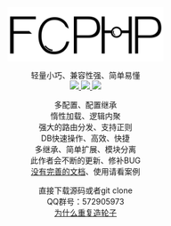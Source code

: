 <p align="center">
    <img src="logo.png" width="280" alt="FCPHP" align="center" />
</p>
<p align="center">
     轻量小巧、兼容性强、简单易懂<br />
	<a href="">
	    <img src="https://img.shields.io/badge/license-Apache-blue" />
	</a>
	<a href="">
	    <img src="https://img.shields.io/badge/fcphp-v6.0.0-red" />
	</a>
	<a href="">
	    <img src="https://img.shields.io/badge/php->%3D%207.0.0-brightgreen" />
	</a>
</p>
<p align="center">
多配置、配置继承<br />
惰性加载、逻辑内聚<br />
强大的路由分发、支持正则<br />
DB快速操作、高效、快捷<br />
多继承、简单扩展、模块分离<br />
此作者会不断的更新、修补BUG<br />
<a href="https://www.kancloud.cn/lovefc/fckj">没有完善的文档</a>、使用请看案例<br />
</p>
<p align="center">
直接下载源码或者git clone
<br />QQ群号：572905973<br />
<a href="https://gitee.com/lovefc/fcphp6/wikis/为什么重复造轮子">为什么重复造轮子</a>
</p>





